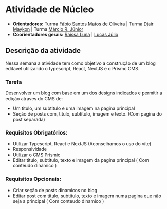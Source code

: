 # Atividade de Núcleo

- **Orientadores:** Turma  [Fábio Santos Matos de Oliveira](https://gitlab.com/Fabio-Matos1303) | Turma  [Djair Maykon](https://gitlab.com/djairmaykon) | Turma  [Márcio R. Júnior](https://gitlab.com/marciojunior2109) 
- **Coorientadores gerais:** [Raissa Luna](https://gitlab.com/raissalunana) | [Lucas Júlio](https://gitlab.com/LucasJulio)


## Descrição da atividade

Nessa semana a atividade tem como objetivo a construção de um blog editavel utilizando o typescript, React, NextJS e o Prismc CMS. 


### Tarefa

Desenvolver um blog com base em um dos designs indicados e permitir a edição atraves do CMS de:

- Um titulo, um subtitulo e uma imagem na pagina principal
- Seção de posts com, titulo, subtitulo, imagem e texto. (Com pagina do post separada)


### Requisitos Obrigatórios:

- Utilizar Typescript, React e NextJS (Aconselhamos o uso do vite)
- Responsividade
- Utilizar o CMS Prismic
- Editar titulo, subtitulo, texto e imagem da pagina principal ( Com conteudo dinamico )

### Requisitos Opcionais:

- Criar seção de posts dinamicos no blog
- Editar post com titulo, subtitulo, texto e imagem numa pagina que não seja a principal ( Com conteudo dinamico )
